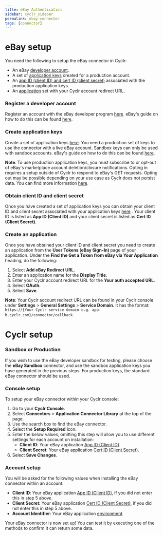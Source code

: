 ```yaml
---
title: eBay Authentication
sidebar: cyclr_sidebar
permalink: ebay-connector
tags: [connector]
---
```


<a name="ebay-setup"></a>

# eBay setup

You need the following to setup the eBay connector in Cyclr:

-   An eBay [developer account](#register-a-developer-account).
-   A set of [application keys](#create-application-keys) created for a production account.
-   An [app ID (client ID) and cert ID (client secret)](#get-a-client-id-and-client-secret) associated with the production application keys.
-   An [application](#create-an-application) set with your Cyclr account redirect URL.

<a name="register-a-developer-account"></a>

### Register a developer account

Register an account with the eBay developer program [here](https://developer.ebay.com/). eBay's guide on how to do this can be found [here](https://developer.ebay.com/api-docs/static/gs_join-the-ebay-developers-program.html).

<a name="create-application-keys"></a>

### Create application keys

Create a set of application keys [here](https://developer.ebay.com/my/keys). You need a production set of keys to use the connector with a live eBay account. Sandbox keys can only be used with sandbox accounts. eBay's guide on how to do this can be found [here](https://developer.ebay.com/api-docs/static/gs_create-the-ebay-api-keysets.html).

**Note**: To use production application keys, you must subscribe to or opt-out of eBay's marketplace account deletion/closure notifications. Opting in requires a setup outside of Cyclr to respond to eBay's GET requests. Opting out may be possible depending on your use case as Cyclr does not persist data. You can find more information [here](https://developer.ebay.com/marketplace-account-deletion).

<a name="obtain-client-id-and-client-secret"></a>

### Obtain client ID and client secret

Once you have created a set of application keys you can obtain your client ID and client secret associated with your application keys [here](https://developer.ebay.com/my/keys) . Your client ID is listed as **App ID (Client ID)** and your client secret is listed as **Cert ID (Client Secret)**.

<a name="create-an-application"></a>

### Create an application

Once you have obtained your client ID and client secret you need to create an application from the **User Tokens (eBay Sign-In)** page of your application. Under the **Find the Get a Token from eBay via Your Application** heading, do the following:

1. Select **Add eBay Redirect URL.**
2. Enter an application name for the **Display Title**.
3. Enter your Cyclr account redirect URL for the **Your auth accepted URL**.
4. Select **OAuth**.
5. Select **Save**.

**Note**: Your Cyclr account redirect URL can be found in your Cyclr console under **Settings** > **General Settings** > **Service Domain**. It has the format: `https://{Your Cyclr service domain e.g. app-h.cyclr.com}/connector/callback`.

<a name="cyclr-set-up"></a>

# Cyclr setup

<a name="sandbox-or-production"></a>

### Sandbox or Production

If you wish to use the eBay developer sandbox for testing, please choose the **eBay Sandbox** connector, and use the sandbox application keys you have generated in the previous steps. For production keys, the standard eBay connector should be used.

<a name="console-setup"></a>

### Console setup

To setup your eBay connector within your Cyclr console:

1. Go to your **Cyclr Console**.
2. Select **Connectors** > **Application Connector Library** at the top of the page.
3. Use the search box to find the eBay connector.
4. Select the **Setup Required** icon.
5. Enter the below values, omitting this step will allow you to use different settings for each account on installation:
    - **Client ID**: Your eBay application [App ID (Client ID)](#obtain-client-id-and-client-secret).
    - **Client Secret**: Your eBay application [Cert ID (Client Secret)](#obtain-client-id-and-client-secret).
6. Select **Save Changes**.

<a name="account-setup"></a>

### Account setup

You will be asked for the following values when installing the eBay connector within an account:

-   **Client ID**: Your eBay application [App ID (Client ID)](#obtain-client-id-and-client-secret), if you did not enter this in step 5 above.
-   **Client Secret**: Your eBay application [Cert ID (Client Secret)](#obtain-client-id-and-client-secret), if you did not enter this in step 5 above.
-   **Account Identifier**: Your eBay application [environment](#create-application-keys).

Your eBay connector is now set up! You can test it by executing one of the methods to confirm it can return some data.
